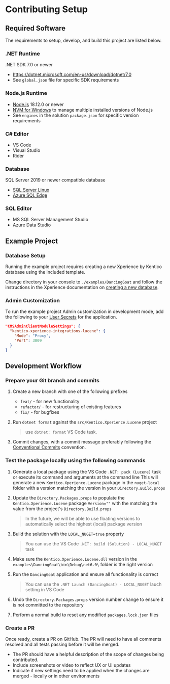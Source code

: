 # Contributing Setup

## Required Software

The requirements to setup, develop, and build this project are listed below.

### .NET Runtime

.NET SDK 7.0 or newer

- <https://dotnet.microsoft.com/en-us/download/dotnet/7.0>
- See `global.json` file for specific SDK requirements

### Node.js Runtime

- [Node.js](https://nodejs.org/en/download) 18.12.0 or newer
- [NVM for Windows](https://github.com/coreybutler/nvm-windows) to manage multiple installed versions of Node.js
- See `engines` in the solution `package.json` for specific version requirements

### C# Editor

- VS Code
- Visual Studio
- Rider

### Database

SQL Server 2019 or newer compatible database

- [SQL Server Linux](https://learn.microsoft.com/en-us/sql/linux/sql-server-linux-setup?view=sql-server-ver15)
- [Azure SQL Edge](https://learn.microsoft.com/en-us/azure/azure-sql-edge/disconnected-deployment)

### SQL Editor

- MS SQL Server Management Studio
- Azure Data Studio

## Example Project

### Database Setup

Running the example project requires creating a new Xperience by Kentico database using the included template.

Change directory in your console to `./examples/DancingGoat` and follow the instructions in the Xperience
documentation on [creating a new database](https://docs.xperience.io/xp26/developers-and-admins/installation#Installation-CreatetheprojectdatabaseCreateProjectDatabase).

### Admin Customization

To run the example project Admin customization in development mode, add the following to your [User Secrets](https://learn.microsoft.com/en-us/aspnet/core/security/app-secrets?view=aspnetcore-7.0&tabs=windows#secret-manager) for the application.

```json
"CMSAdminClientModuleSettings": {
  "kentico-xperience-integrations-lucene": {
    "Mode": "Proxy",
    "Port": 3009
  }
}
```

## Development Workflow

### Prepare your Git branch and commits

1. Create a new branch with one of the following prefixes

   - `feat/` - for new functionality
   - `refactor/` - for restructuring of existing features
   - `fix/` - for bugfixes

1. Run `dotnet format` against the `src/Kentico.Xperience.Lucene` project

   > use `dotnet: format` VS Code task.

1. Commit changes, with a commit message preferably following the [Conventional Commits](https://www.conventionalcommits.org/en/v1.0.0/#summary) convention.

### Test the package locally using the following commands

1. Generate a local package using the VS Code `.NET: pack (Lucene)` task or execute its command and arguments at the command line
   This will generate a new `Kentico.Xperience.Lucene` package in the `nuget-local` folder with a version matching the version in your `Directory.Build.props`

1. Update the `Directory.Packages.props` to populate the `Kentico.Xperience.Lucene` package `Version=""` with the matching the value from the project's `Directory.Build.props`

   > In the future, we will be able to use floating versions to automatically select the highest (local) package version

1. Build the solution with the `LOCAL_NUGET=true` property

   > You can use the VS Code `.NET: build (Solution) - LOCAL_NUGET` task

1. Make sure the `Kentico.Xperience.Lucene.dll` version in the `examples\DancingGoat\bin\Debug\net6.0\` folder is the right version

1. Run the `DancingGoat` application and ensure all functionality is correct

   > You can use the `.NET Launch (DancingGoat) - LOCAL_NUGET` lauch setting in VS Code

1. Undo the `Directory.Packages.props` version number change to ensure it is not committed to the repository

1. Perform a normal build to reset any modified `packages.lock.json` files

### Create a PR

Once ready, create a PR on GitHub. The PR will need to have all comments resolved and all tests passing before it will be merged.

- The PR should have a helpful description of the scope of changes being contributed.
- Include screenshots or video to reflect UX or UI updates
- Indicate if new settings need to be applied when the changes are merged - locally or in other environments
